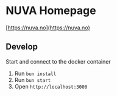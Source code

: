 # NUVA Homepage

[https://nuva.no](https://nuva.no)

## Develop

Start and connect to the docker container

1. Run `bun install`
2. Run `bun start`
3. Open `http://localhost:3000`
